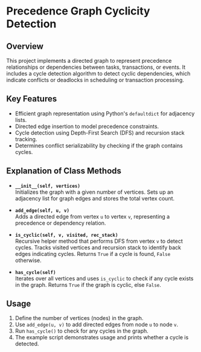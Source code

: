 # Precedence Graph Cyclicity Detection

## Overview
This project implements a directed graph to represent precedence relationships or dependencies between tasks, transactions, or events. It includes a cycle detection algorithm to detect cyclic dependencies, which indicate conflicts or deadlocks in scheduling or transaction processing.

## Key Features
- Efficient graph representation using Python's `defaultdict` for adjacency lists.
- Directed edge insertion to model precedence constraints.
- Cycle detection using Depth-First Search (DFS) and recursion stack tracking.
- Determines conflict serializability by checking if the graph contains cycles.

## Explanation of Class Methods

- **`__init__(self, vertices)`**  
  Initializes the graph with a given number of vertices. Sets up an adjacency list for graph edges and stores the total vertex count.

- **`add_edge(self, u, v)`**  
  Adds a directed edge from vertex `u` to vertex `v`, representing a precedence or dependency relation.

- **`is_cyclic(self, v, visited, rec_stack)`**  
  Recursive helper method that performs DFS from vertex `v` to detect cycles. Tracks visited vertices and recursion stack to identify back edges indicating cycles. Returns `True` if a cycle is found, `False` otherwise.

- **`has_cycle(self)`**  
  Iterates over all vertices and uses `is_cyclic` to check if any cycle exists in the graph. Returns `True` if the graph is cyclic, else `False`.

## Usage
1. Define the number of vertices (nodes) in the graph.
2. Use `add_edge(u, v)` to add directed edges from node `u` to node `v`.
3. Run `has_cycle()` to check for any cycles in the graph.
4. The example script demonstrates usage and prints whether a cycle is detected.

